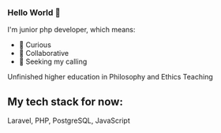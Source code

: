 ### Hello World 👋
I'm junior php developer, which means:

* 🤔 Curious
* 🫡 Collaborative
* 🤖 Seeking my calling

Unfinished higher education in Philosophy and Ethics Teaching

## My tech stack for now:
Laravel, PHP, PostgreSQL, JavaScript
  

<!--
**vladimir-xz/vladimir-xz** is a ✨ _special_ ✨ repository because its `README.md` (this file) appears on your GitHub profile.

Here are some ideas to get you started:

- 🔭 I’m currently working on ...
- 🌱 I’m currently learning ...
- 👯 I’m looking to collaborate on ...
- 🤔 I’m looking for help with ...
- 💬 Ask me about ...
- 📫 How to reach me: ...
- 😄 Pronouns: ...
- ⚡ Fun fact: ...
-->
